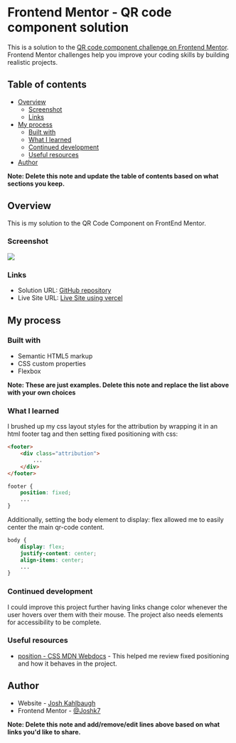 # Frontend Mentor - QR code component solution

This is a solution to the [QR code component challenge on Frontend Mentor](https://www.frontendmentor.io/challenges/qr-code-component-iux_sIO_H). Frontend Mentor challenges help you improve your coding skills by building realistic projects.

## Table of contents

-   [Overview](#overview)
    -   [Screenshot](#screenshot)
    -   [Links](#links)
-   [My process](#my-process)
    -   [Built with](#built-with)
    -   [What I learned](#what-i-learned)
    -   [Continued development](#continued-development)
    -   [Useful resources](#useful-resources)
-   [Author](#author)

**Note: Delete this note and update the table of contents based on what sections you keep.**

## Overview

This is my solution to the QR Code Component on FrontEnd Mentor.

### Screenshot

![](./screenshot.png)

### Links

-   Solution URL: [GitHub repository](https://github.com/Joshk7/qr-code-component-main)
-   Live Site URL: [Live Site using vercel](https://qr-code-component-main-six-sable.vercel.app)

## My process

### Built with

-   Semantic HTML5 markup
-   CSS custom properties
-   Flexbox

**Note: These are just examples. Delete this note and replace the list above with your own choices**

### What I learned

I brushed up my css layout styles for the attribution by wrapping it in an html footer tag and then setting fixed positioning with css:

```html
<footer>
    <div class="attribution">
        ...
    </div>
</footer>
```

```css
footer {
    position: fixed;
    ...
}
```

Additionally, setting the body element to display: flex allowed me to easily center the main qr-code content.

```css
body {
	display: flex;
	justify-content: center;
	align-items: center;
    ...
}
```

### Continued development

I could improve this project further having links change color whenever the user hovers over them with their mouse.
The project also needs elements for accessibility to be complete.

### Useful resources

-   [position - CSS MDN Webdocs](https://developer.mozilla.org/en-US/docs/Web/CSS/position) - This helped me review fixed positioning and how it behaves in the project.

## Author

-   Website - [Josh Kahlbaugh](https://joshuakahlbaugh.pages.dev/)
-   Frontend Mentor - [@Joshk7](https://www.frontendmentor.io/profile/Joshk7)

**Note: Delete this note and add/remove/edit lines above based on what links you'd like to share.**
